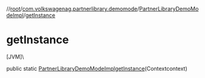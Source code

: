 //[root](../../../index.md)/[com.volkswagenag.partnerlibrary.demomode](../index.md)/[PartnerLibraryDemoModeImpl](index.md)/[getInstance](get-instance.md)

# getInstance

[JVM]\

public static [PartnerLibraryDemoModeImpl](index.md)[getInstance](get-instance.md)(Contextcontext)
